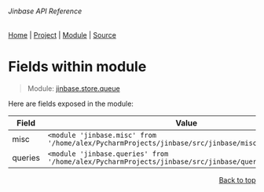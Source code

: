 ###### Jinbase API Reference
[Home](/docs/api/README.md) | [Project](/README.md) | [Module](/docs/api/modules/jinbase/store/queue/README.md) | [Source](/src/jinbase/store/queue.py)

# Fields within module
> Module: [jinbase.store.queue](/docs/api/modules/jinbase/store/queue/README.md)

Here are fields exposed in the module:

| Field | Value |
| --- | --- |
| misc | `<module 'jinbase.misc' from '/home/alex/PycharmProjects/jinbase/src/jinbase/misc/__init__.py'>` |
| queries | `<module 'jinbase.queries' from '/home/alex/PycharmProjects/jinbase/src/jinbase/queries/__init__.py'>` |

<p align="right"><a href="#jinbase-api-reference">Back to top</a></p>
